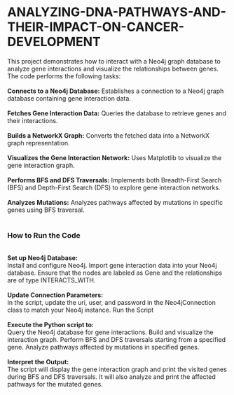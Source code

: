 # ANALYZING-DNA-PATHWAYS-AND-THEIR-IMPACT-ON-CANCER-DEVELOPMENT

This project demonstrates how to interact with a Neo4j graph database to analyze gene interactions and visualize the relationships between genes. The code performs the following tasks:
<br><br>
<b>Connects to a Neo4j Database:</b> Establishes a connection to a Neo4j graph database containing gene interaction data.
<br><br>
<b>Fetches Gene Interaction Data:</b> Queries the database to retrieve genes and their interactions.
<br><br>
<b>Builds a NetworkX Graph:</b> Converts the fetched data into a NetworkX graph representation.
<br><br>
<b>Visualizes the Gene Interaction Network:</b> Uses Matplotlib to visualize the gene interaction graph.
<br><br>
<b>Performs BFS and DFS Traversals:</b> Implements both Breadth-First Search (BFS) and Depth-First Search (DFS) to explore gene interaction networks.
<br><br>
<b>Analyzes Mutations:</b> Analyzes pathways affected by mutations in specific genes using BFS traversal.
<br><br>
### How to Run the Code
<br>
<b>Set up Neo4j Database:</b>
<br>
Install and configure Neo4j.
Import gene interaction data into your Neo4j database. Ensure that the nodes are labeled as Gene and the relationships are of type INTERACTS_WITH.
<br><br>
<b>Update Connection Parameters:</b>
<br>
In the script, update the uri, user, and password in the Neo4jConnection class to match your Neo4j instance.
Run the Script
<br><br>
<b>Execute the Python script to:</b>
<br>
Query the Neo4j database for gene interactions.
Build and visualize the interaction graph.
Perform BFS and DFS traversals starting from a specified gene.
Analyze pathways affected by mutations in specified genes.
<br><br>
<b>Interpret the Output:</b>
<br>
The script will display the gene interaction graph and print the visited genes during BFS and DFS traversals.
It will also analyze and print the affected pathways for the mutated genes.
